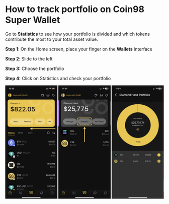 # How to track portfolio on Coin98 Super Wallet

Go to **Statistics** to see how your portfolio is divided and which tokens contribute the most to your total asset value.

**Step 1**: On the Home screen, place your finger on the **Wallets** interface

**Step 2**: Slide to the left

**Step 3:** Choose the portfolio

**Step 4:** Click on Statistics and check your portfolio

![](<../../../../.gitbook/assets/0 (16).png>)
